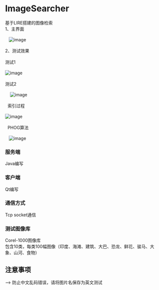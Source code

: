   # ImageSearcher
基于LIRE搭建的图像检索
  <br>
  1、主界面 <br><br>
    ![image](https://github.com/lesliefish/ImageSearcher/blob/master/pic/1.png)
   <br>  <br>
  2、测试效果 <br><br>
   测试1<br><br>
   ![image](https://github.com/lesliefish/ImageSearcher/blob/master/pic/2.png)
   <br>  <br>
   测试2<br><br>
     ![image](https://github.com/lesliefish/ImageSearcher/blob/master/pic/3.png)
    <br>  <br>
   索引过程<br><br>
   ![image](https://github.com/lesliefish/ImageSearcher/blob/master/pic/4.png)
    <br>  <br>
    PHOG算法<br><br>
    ![image](https://github.com/lesliefish/ImageSearcher/blob/master/pic/5.png)

### 服务端 
Java编写

### 客户端 
Qt编写

### 通信方式 
Tcp socket通信

### 测试图像库  
Corel-1000图像库<br>
包含10类，每类100幅图像（印度、海滩、建筑、大巴、恐龙、鲜花、骏马、大象、山河、食物）
    



## 注意事项
--> 防止中文乱码错误，请将图片名保存为英文测试
